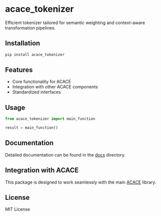 # acace_tokenizer

Efficient tokenizer tailored for semantic weighting and context-aware transformation pipelines.

## Installation

```bash
pip install acace_tokenizer
```

## Features

- Core functionality for ACACE
- Integration with other ACACE components
- Standardized interfaces

## Usage

```python
from acace_tokenizer import main_function

result = main_function()
```

## Documentation

Detailed documentation can be found in the [docs](docs/) directory.

## Integration with ACACE

This package is designed to work seamlessly with the main [ACACE](https://github.com/Sumedh1599/acace) library.

## License

MIT License
